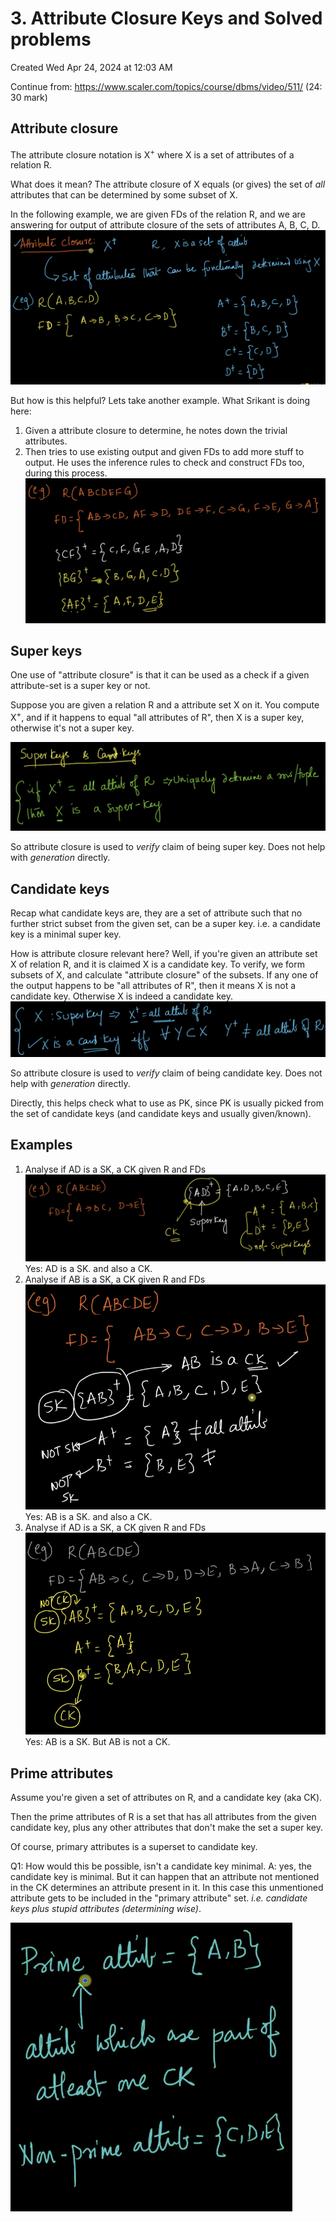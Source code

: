 # 3. Attribute Closure Keys and Solved problems
Created Wed Apr 24, 2024 at 12:03 AM

Continue from: https://www.scaler.com/topics/course/dbms/video/511/ (24: 30 mark)
## Attribute closure
The attribute closure notation is X<sup>+</sup> where X is a set of attributes of a relation R.

What does it mean? The attribute closure of X equals (or gives) the set of *all* attributes that can be determined by some subset of X.

In the following example, we are given FDs of the relation R, and we are answering for output of attribute closure of the sets of attributes A, B, C, D.
![](../../../../assets/3-Attribute-Closure-Keys-and-Solved-problems-image-1-781b29bb.png)

But how is this helpful? Lets take another example. What Srikant is doing here:
1. Given a attribute closure to determine, he notes down the trivial attributes.
2. Then tries to use existing output and given FDs to add more stuff to output.
	He uses the inference rules to check and construct FDs too, during this process.
![](../../../../assets/3-Attribute-Closure-Keys-and-Solved-problems-image-2-781b29bb.png)


## Super keys
One use of "attribute closure" is that it can be used as a check if a given attribute-set is a super key or not.

Suppose you are given a relation R and a attribute set X on it.
You compute X<sup>+</sup>, and if it happens to equal "all attributes of R", then X is a super key, otherwise it's not a super key.

![](../../../../assets/3-Attribute-Closure-Keys-and-Solved-problems-image-3-781b29bb.png)

So attribute closure is used to *verify* claim of being super key. Does not help with *generation* directly.


## Candidate keys
Recap what candidate keys are, they are a set of attribute such that no further strict subset from the given set, can be a super key. i.e. a candidate key is a minimal super key.

How is attribute closure relevant here? Well, if you're given an attribute set X of relation R, and it is claimed X is a candidate key. To verify, we form subsets of X, and calculate "attribute closure" of the subsets. If any one of the output happens to be "all attributes of R", then it means X is not a candidate key. Otherwise X is indeed a candidate key.
![](../../../../assets/3-Attribute-Closure-Keys-and-Solved-problems-image-4-781b29bb.png)

So attribute closure is used to *verify* claim of being candidate key. Does not help with *generation* directly.

Directly, this helps check what to use as PK, since PK is usually picked from the set of candidate keys (and candidate keys and usually given/known).

## Examples
1. Analyse if AD is a SK, a CK given R and FDs
	![](../../../../assets/3-Attribute-Closure-Keys-and-Solved-problems-image-5-781b29bb.png)
	Yes: AD is a SK. and also a CK.
2. Analyse if AB is a SK, a CK given R and FDs
   ![](../../../../assets/3-Attribute-Closure-Keys-and-Solved-problems-image-6-781b29bb.png)
   Yes: AB is a SK. and also a CK.
3. Analyse if AD is a SK, a CK given R and FDs 
   ![](../../../../assets/3-Attribute-Closure-Keys-and-Solved-problems-image-7-781b29bb.png)
   Yes: AB is a SK. But AB is not a CK.


## Prime attributes
Assume you're given a set of attributes on R, and a candidate key (aka CK).

Then the prime attributes of R is a set that has all attributes from the given candidate key, plus any other attributes that don't make the set a super key.

Of course, primary attributes is a superset to candidate key.

Q1: How would this be possible, isn't a candidate key minimal.
A: yes, the candidate key is minimal. But it can happen that an attribute not mentioned in the CK determines an attribute present in it. In this case this unmentioned attribute gets to be included in the "primary attribute" set. *i.e. candidate keys plus stupid attributes (determining wise)*.

![](../../../../assets/3-Attribute-Closure-Keys-and-Solved-problems-image-8-781b29bb.png)